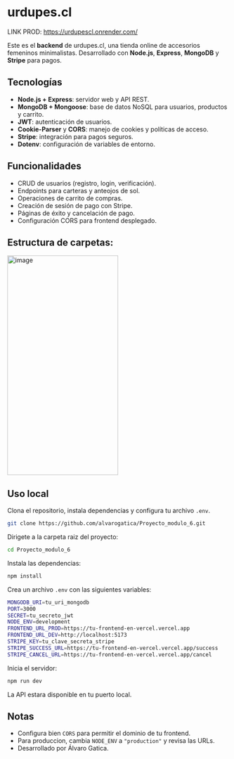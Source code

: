 # **urdupes.cl**

LINK PROD: https://urdupescl.onrender.com/

Este es el **backend** de urdupes.cl, una tienda online de accesorios femeninos minimalistas. Desarrollado con **Node.js**, **Express**, **MongoDB** y **Stripe** para pagos.

## Tecnologías

- **Node.js + Express**: servidor web y API REST.
- **MongoDB + Mongoose**: base de datos NoSQL para usuarios, productos y carrito.
- **JWT**: autenticación de usuarios.
- **Cookie-Parser** y **CORS**: manejo de cookies y políticas de acceso.
- **Stripe**: integración para pagos seguros.
- **Dotenv**: configuración de variables de entorno.

## Funcionalidades

- CRUD de usuarios (registro, login, verificación).
- Endpoints para carteras y anteojos de sol.
- Operaciones de carrito de compras.
- Creación de sesión de pago con Stripe.
- Páginas de éxito y cancelación de pago.
- Configuración CORS para frontend desplegado.

## Estructura de carpetas: 

<img width="252" height="500" alt="image" src="https://github.com/user-attachments/assets/69b72c14-3c41-45eb-ba2d-e4cc7112f5ee" />


## Uso local

Clona el repositorio, instala dependencias y configura tu archivo `.env`.

```bash
git clone https://github.com/alvarogatica/Proyecto_modulo_6.git
```
Dirigete a la carpeta raiz del proyecto:

```bash
cd Proyecto_modulo_6
```

Instala las dependencias:

```bash
npm install
```

Crea un archivo ``.env`` con las siguientes variables:

```bash
MONGODB_URI=tu_uri_mongodb
PORT=3000
SECRET=tu_secreto_jwt
NODE_ENV=development
FRONTEND_URL_PROD=https://tu-frontend-en-vercel.vercel.app
FRONTEND_URL_DEV=http://localhost:5173
STRIPE_KEY=tu_clave_secreta_stripe
STRIPE_SUCCESS_URL=https://tu-frontend-en-vercel.vercel.app/success
STRIPE_CANCEL_URL=https://tu-frontend-en-vercel.vercel.app/cancel
```

Inicia el servidor: 

```bash
npm run dev
```

La API estara disponible en tu puerto local.

## Notas

- Configura bien ``CORS`` para permitir el dominio de tu frontend.
- Para produccion, cambia ``NODE_ENV`` a ``"production"`` y revisa las URLs.
- Desarrollado por Álvaro Gatica.




